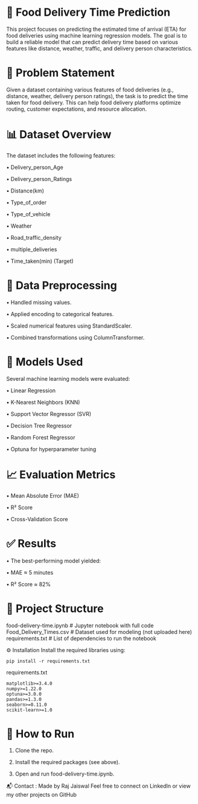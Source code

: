 # 🚚 Food Delivery Time Prediction
This project focuses on predicting the estimated time of arrival (ETA) for food deliveries using machine learning regression models. The goal is to build a reliable model that can predict delivery time based on various features like distance, weather, traffic, and delivery person characteristics.

# 📌 Problem Statement
Given a dataset containing various features of food deliveries (e.g., distance, weather, delivery person ratings), the task is to predict the time taken for food delivery. This can help food delivery platforms optimize routing, customer expectations, and resource allocation.

# 📊 Dataset Overview
The dataset includes the following features:

 • Delivery_person_Age

 • Delivery_person_Ratings

 • Distance(km)

 • Type_of_order

 • Type_of_vehicle

 • Weather

 • Road_traffic_density

 • multiple_deliveries

 • Time_taken(min) (Target)

# 🧹 Data Preprocessing
 • Handled missing values.

 • Applied encoding to categorical features.

 • Scaled numerical features using StandardScaler.

 • Combined transformations using ColumnTransformer.

# 🧠 Models Used
Several machine learning models were evaluated:

 • Linear Regression

 • K-Nearest Neighbors (KNN)

 • Support Vector Regressor (SVR)

 • Decision Tree Regressor

 • Random Forest Regressor

 • Optuna for hyperparameter tuning

# 📈 Evaluation Metrics
 • Mean Absolute Error (MAE)

 • R² Score

 • Cross-Validation Score

# ✅ Results
 • The best-performing model yielded:

 • MAE ≈ 5 minutes

 • R² Score ≈ 82%

# 📁 Project Structure

food-delivery-time.ipynb      # Jupyter notebook with full code
Food_Delivery_Times.csv       # Dataset used for modeling (not uploaded here)
requirements.txt              # List of dependencies to run the notebook

⚙️ Installation
Install the required libraries using:

```
pip install -r requirements.txt
```
requirements.txt
```
matplotlib>=3.4.0
numpy>=1.22.0
optuna>=3.0.0
pandas>=1.3.0
seaborn>=0.11.0
scikit-learn>=1.0
```
# 📌 How to Run
1. Clone the repo.

2. Install the required packages (see above).

3. Open and run food-delivery-time.ipynb.

📬 Contact : 
Made by Raj Jaiswal
Feel free to connect on LinkedIn or view my other projects on GitHub
